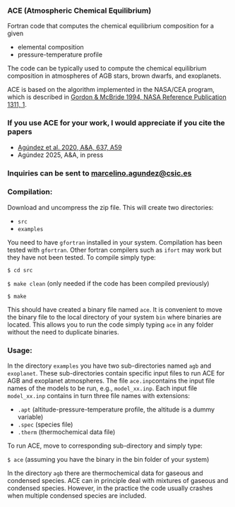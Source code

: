 ### ACE (Atmospheric Chemical Equilibrium) #

  Fortran code that computes the chemical equilibrium composition for a given
   - elemental composition
   - pressure-temperature profile

  The code can be typically used to compute the chemical equilibrium composition in atmospheres of
  AGB stars, brown dwarfs, and exoplanets.

  ACE is based on the algorithm implemented in the NASA/CEA program, which is described in [Gordon & McBride 1994, NASA Reference Publication 1311, 1](https://ntrs.nasa.gov/api/citations/19950013764/downloads/19950013764.pdf).

### If you use ACE for your work, I would appreciate if you cite the papers
   - [Agúndez et al. 2020, A&A, 637, A59](https://www.aanda.org/articles/aa/full_html/2020/05/aa37496-20/aa37496-20.html)
   - Agúndez 2025, A&A, in press

### Inquiries can be sent to marcelino.agundez@csic.es

### Compilation:

  Download and uncompress the zip file. This will create two directories:

   - `src`
   - `examples`

  You need to have `gfortran` installed in your system. Compilation has been tested with `gfortran`.
  Other fortran compilers such as `ifort` may work but they have not been tested.
  To compile simply type:

`$ cd src`

`$ make clean`       (only needed if the code has been compiled previously)

`$ make`


  This should have created a binary file named `ace`.
  It is convenient to move the binary file to the local directory of your system `bin` where binaries are located.
  This allows you to run the code simply typing `ace` in any folder without the need to duplicate binaries.

### Usage:

  In the directory `examples` you have two sub-directories named `agb` and `exoplanet`.
  These sub-directories contain specific input files to run ACE for AGB and exoplanet atmospheres.
  The file `ace.inp`contains the input file names of the models to be run, e.g., `model_xx.inp`.
  Each input file `model_xx.inp` contains in turn three file names with extensions:
   - `.apt`        (altitude-pressure-temperature profile, the altitude is a dummy variable)
   - `.spec`       (species file)
   - `.therm`      (thermochemical data file)
 
  To run ACE, move to corresponding sub-directory and simply type:

`$ ace`              (assuming you have the binary in the bin folder of your system)

  In the directory `agb` there are thermochemical data for gaseous and condensed species.
  ACE can in principle deal with mixtures of gaseous and condensed species.
  However, in the practice the code usually crashes when multiple condensed species are included.
